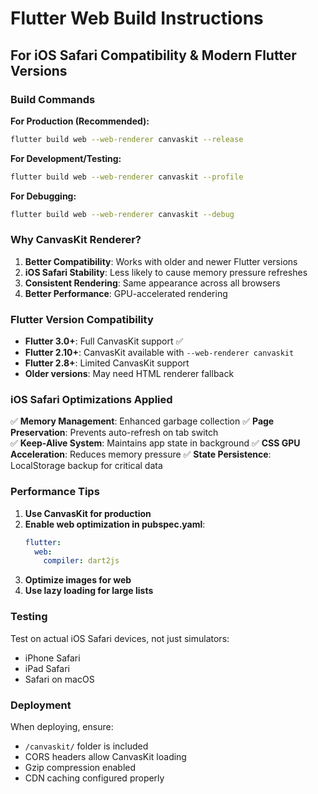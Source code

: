 # Flutter Web Build Instructions

## For iOS Safari Compatibility & Modern Flutter Versions

### Build Commands

**For Production (Recommended):**
```bash
flutter build web --web-renderer canvaskit --release
```

**For Development/Testing:**
```bash
flutter build web --web-renderer canvaskit --profile
```

**For Debugging:**
```bash
flutter build web --web-renderer canvaskit --debug
```

### Why CanvasKit Renderer?

1. **Better Compatibility**: Works with older and newer Flutter versions
2. **iOS Safari Stability**: Less likely to cause memory pressure refreshes
3. **Consistent Rendering**: Same appearance across all browsers
4. **Better Performance**: GPU-accelerated rendering

### Flutter Version Compatibility

- **Flutter 3.0+**: Full CanvasKit support ✅
- **Flutter 2.10+**: CanvasKit available with `--web-renderer canvaskit`
- **Flutter 2.8+**: Limited CanvasKit support
- **Older versions**: May need HTML renderer fallback

### iOS Safari Optimizations Applied

✅ **Memory Management**: Enhanced garbage collection
✅ **Page Preservation**: Prevents auto-refresh on tab switch  
✅ **Keep-Alive System**: Maintains app state in background
✅ **CSS GPU Acceleration**: Reduces memory pressure
✅ **State Persistence**: LocalStorage backup for critical data

### Performance Tips

1. **Use CanvasKit for production**
2. **Enable web optimization in pubspec.yaml**:
   ```yaml
   flutter:
     web:
       compiler: dart2js
   ```
3. **Optimize images for web**
4. **Use lazy loading for large lists**

### Testing

Test on actual iOS Safari devices, not just simulators:
- iPhone Safari
- iPad Safari  
- Safari on macOS

### Deployment

When deploying, ensure:
- `/canvaskit/` folder is included
- CORS headers allow CanvasKit loading
- Gzip compression enabled
- CDN caching configured properly
